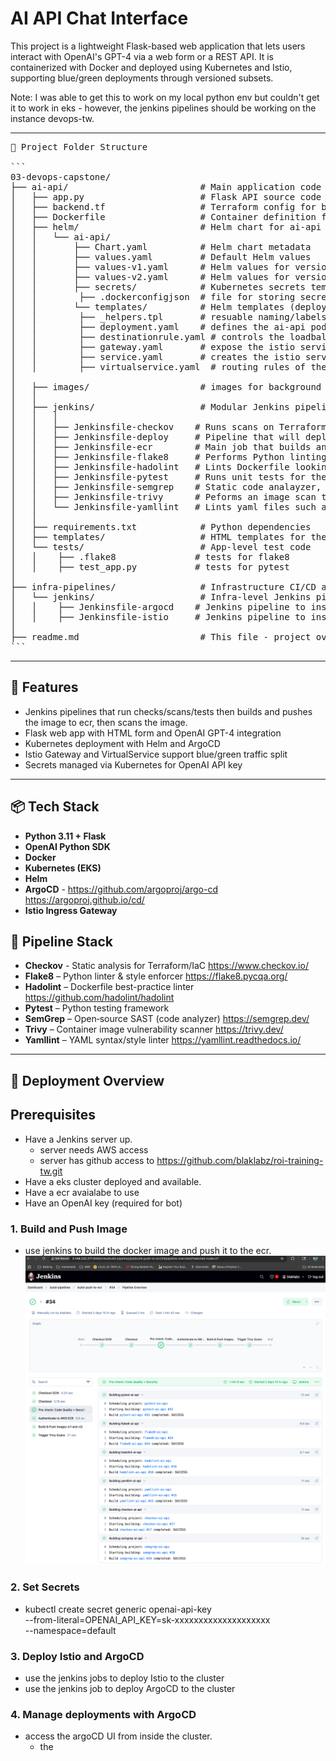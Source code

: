 # AI API Chat Interface

This project is a lightweight Flask-based web application that lets users interact with OpenAI's GPT-4 via a web form or a REST API. It is containerized with Docker and deployed using Kubernetes and Istio, supporting blue/green deployments through versioned subsets.

Note: I was able to get this to work on my local python env but couldn't get it to work in eks - however, the jenkins pipelines should be working on the instance devops-tw.

---

<pre>
📁 Project Folder Structure

```
03-devops-capstone/
├── ai-api/                         # Main application code and related configs
│   ├── app.py                      # Flask API source code
│   ├── backend.tf                  # Terraform config for backend services
│   ├── Dockerfile                  # Container definition for ai-api
│   ├── helm/                       # Helm chart for ai-api deployment
│   │   └── ai-api/
│   │       ├── Chart.yaml          # Helm chart metadata
│   │       ├── values.yaml         # Default Helm values
│   │       ├── values-v1.yaml      # Helm values for version 1
│   │       ├── values-v2.yaml      # Helm values for version 2
│   │       ├── secrets/            # Kubernetes secrets templates
│   │        ├── .dockerconfigjson  # file for storing secret
│   │       └── templates/          # Helm templates (deployment, service, gateway, etc.)
│   │        ├── _helpers.tpl       # resuable naming/labels
│   │        ├── deployment.yaml    # defines the ai-api pods
│   │        ├── destinationrule.yaml # controls the loadbalancing (istio)
│   │        ├── gateway.yaml       # expose the istio service
│   │        ├── service.yaml       # creates the istio service
│   │        ├── virtualservice.yaml  # routing rules of the service v1/v2 (istio)
│
│   ├── images/                     # images for background
│   │
│   ├── jenkins/                    # Modular Jenkins pipelines for code quality and security
│   │   │
│   │   ├── Jenkinsfile-checkov    # Runs scans on Terraform code for misconfigurations and security
│   │   ├── Jenkinsfile-deploy     # Pipeline that will deploy the helm chart. (non-istio)
│   │   ├── Jenkinsfile-ecr        # Main job that builds and pushes the image for the app and initiates pipelines.
│   │   ├── Jenkinsfile-flake8     # Performs Python linting and style checks and tests.
│   │   ├── Jenkinsfile-hadolint   # Lints Dockerfile looking for best-practice violations and general issues.
│   │   ├── Jenkinsfile-pytest     # Runs unit tests for the ai-api server.
│   │   ├── Jenkinsfile-semgrep    # Static code analayzer, used to catch security and logic flaws in python.
│   │   ├── Jenkinsfile-trivy      # Peforms an image scan to detect vulnerabilities in the container image.
│   │   └── Jenkinsfile-yamllint   # Lints yaml files such as the Kubernetes manifests and Helm values.
│   │
│   ├── requirements.txt            # Python dependencies
│   ├── templates/                  # HTML templates for the app
│   └── tests/                      # App-level test code
│   │    ├── .flake8               # tests for flake8
│   │    ├── test_app.py           # tests for pytest
│
├── infra-pipelines/                # Infrastructure CI/CD and deployment logic
│   └── jenkins/                    # Infra-level Jenkins pipelines (ArgoCD, Istio)
│   │    ├── Jenkinsfile-argocd    # Jenkins pipeline to install argoCD to the eks cluster
│   │    ├── Jenkinsfile-istio     # Jenkins pipeline to install istio to the eks cluster
│
├── readme.md                       # This file - project overview, usage, and instructions
```
</pre>

---

## 🧠 Features

- Jenkins pipelines that run checks/scans/tests then builds and pushes the image to ecr, then scans the image.
- Flask web app with HTML form and OpenAI GPT-4 integration
- Kubernetes deployment with Helm and ArgoCD
- Istio Gateway and VirtualService support blue/green traffic split
- Secrets managed via Kubernetes for OpenAI API key

---

## 📦 Tech Stack

- **Python 3.11 + Flask**
- **OpenAI Python SDK**
- **Docker**
- **Kubernetes (EKS)**
- **Helm**
- **ArgoCD** - https://github.com/argoproj/argo-cd https://argoproj.github.io/cd/
- **Istio Ingress Gateway**

## 🔁 Pipeline Stack

- **Checkov** - Static analysis for Terraform/IaC https://www.checkov.io/
- **Flake8** – Python linter & style enforcer https://flake8.pycqa.org/
- **Hadolint** – Dockerfile best-practice linter https://github.com/hadolint/hadolint
- **Pytest** – Python testing framework
- **SemGrep** – Open‑source SAST (code analyzer) https://semgrep.dev/
- **Trivy** – Container image vulnerability scanner https://trivy.dev/
- **Yamllint**  – YAML syntax/style linter https://yamllint.readthedocs.io/

---

## 🚀 Deployment Overview

## Prerequisites
   * Have a Jenkins server up.
      - server needs AWS access
      - server has github access to https://github.com/blaklabz/roi-training-tw.git
   * Have a eks cluster deployed and available.
   * Have a ecr avaialabe to use
   * Have an OpenAI key (required for bot)

### 1. Build and Push Image
 - use jenkins to build the docker image and push it to the ecr.
 ![Alt text](images/build-pipeline.png)

### 2. Set Secrets
 - kubectl create secret generic openai-api-key \
   --from-literal=OPENAI_API_KEY=sk-xxxxxxxxxxxxxxxxxxxx \
   --namespace=default

### 3. Deploy Istio and ArgoCD
 - use the jenkins jobs to deploy Istio to the cluster
 - use the jenkins job to deploy ArgoCD to the cluster

### 4. Manage deployments with ArgoCD
 - access the argoCD UI from inside the cluster.
    - the
